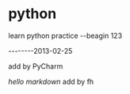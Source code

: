 python
======

learn python practice 
--beagin
123


--------2013-02-25


add by PyCharm

*hello markdown*
add by fh